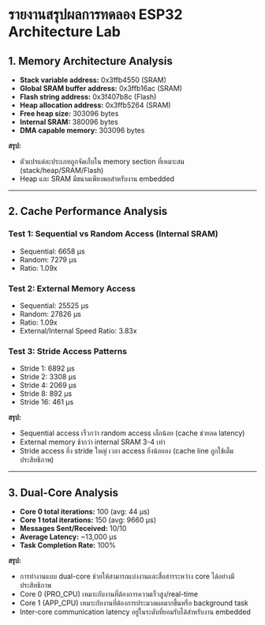 # รายงานสรุปผลการทดลอง ESP32 Architecture Lab

## 1. Memory Architecture Analysis
- **Stack variable address:** 0x3ffb4550 (SRAM)
- **Global SRAM buffer address:** 0x3ffb16ac (SRAM)
- **Flash string address:** 0x3f407b8c (Flash)
- **Heap allocation address:** 0x3ffb5264 (SRAM)
- **Free heap size:** 303096 bytes
- **Internal SRAM:** 380096 bytes
- **DMA capable memory:** 303096 bytes

**สรุป:**
- ตัวแปรแต่ละประเภทถูกจัดเก็บใน memory section ที่เหมาะสม (stack/heap/SRAM/Flash)
- Heap และ SRAM มีขนาดเพียงพอสำหรับงาน embedded

---

## 2. Cache Performance Analysis
### Test 1: Sequential vs Random Access (Internal SRAM)
- Sequential: 6658 μs
- Random: 7279 μs
- Ratio: 1.09x

### Test 2: External Memory Access
- Sequential: 25525 μs
- Random: 27826 μs
- Ratio: 1.09x
- External/Internal Speed Ratio: 3.83x

### Test 3: Stride Access Patterns
- Stride 1: 6892 μs
- Stride 2: 3308 μs
- Stride 4: 2069 μs
- Stride 8: 892 μs
- Stride 16: 461 μs

**สรุป:**
- Sequential access เร็วกว่า random access เล็กน้อย (cache ช่วยลด latency)
- External memory ช้ากว่า internal SRAM 3-4 เท่า
- Stride access ยิ่ง stride ใหญ่ เวลา access ยิ่งน้อยลง (cache line ถูกใช้เต็มประสิทธิภาพ)

---

## 3. Dual-Core Analysis
- **Core 0 total iterations:** 100 (avg: 44 μs)
- **Core 1 total iterations:** 150 (avg: 9660 μs)
- **Messages Sent/Received:** 10/10
- **Average Latency:** ~13,000 μs
- **Task Completion Rate:** 100%

**สรุป:**
- การทำงานแบบ dual-core ช่วยให้สามารถแบ่งงานและสื่อสารระหว่าง core ได้อย่างมีประสิทธิภาพ
- Core 0 (PRO_CPU) เหมาะกับงานที่ต้องการความเร็วสูง/real-time
- Core 1 (APP_CPU) เหมาะกับงานที่ต้องการประมวลผลมากขึ้นหรือ background task
- Inter-core communication latency อยู่ในระดับที่ยอมรับได้สำหรับงาน embedded

